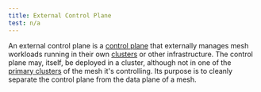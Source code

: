 ```yaml
---
title: External Control Plane
test: n/a
---
```


An external control plane is a [control plane](/docs/reference/glossary/#control-plane)
that externally manages mesh workloads running in their own [clusters](/docs/reference/glossary/#cluster)
or other infrastructure. The control plane may, itself, be deployed in a cluster, although not
in one of the [primary clusters](/docs/reference/glossary/#primary-cluster) of the mesh it's controlling.
Its purpose is to cleanly separate the control plane from the data plane of a mesh.

